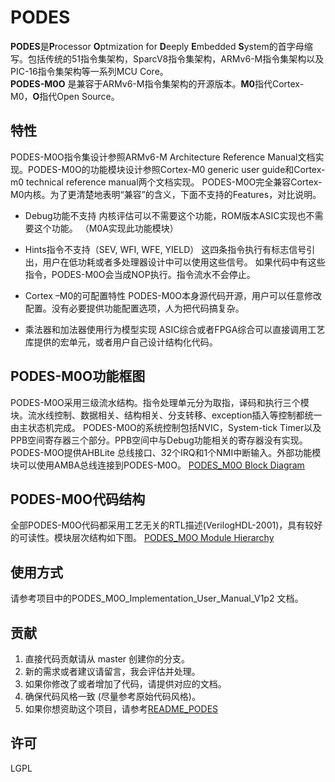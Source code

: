 # PODES

**PODES**是**P**rocessor **O**ptmization for **D**eeply **E**mbedded **S**ystem的首字母缩写。包括传统的51指令集架构，SparcV8指令集架构，ARMv6-M指令集架构以及PIC-16指令集架构等一系列MCU Core。<br>
**PODES-M0O** 是兼容于ARMv6-M指令集架构的开源版本。**M0**指代Cortex-M0，**O**指代Open Source。<br>


## 特性
PODES-M0O指令集设计参照ARMv6-M Architecture Reference Manual文档实现。PODES-M0O的功能模块设计参照Cortex-M0 generic user guide和Cortex-m0 technical reference manual两个文档实现。
PODES-M0O完全兼容Cortex-M0内核。为了更清楚地表明“兼容”的含义，下面不支持的Features，对比说明。
- Debug功能不支持
内核评估可以不需要这个功能，ROM版本ASIC实现也不需要这个功能。
（M0A实现此功能模块）

- Hints指令不支持（SEV, WFI, WFE, YIELD）
这四条指令执行有标志信号引出，用户在低功耗或者多处理器设计中可以使用这些信号。
如果代码中有这些指令，PODES-M0O会当成NOP执行。指令流水不会停止。

- Cortex –M0的可配置特性
PODES-M0O本身源代码开源，用户可以任意修改配置。没有必要提供功能配置选项，人为把代码搞复杂。

- 乘法器和加法器使用行为模型实现
ASIC综合或者FPGA综合可以直接调用工艺库提供的宏单元，或者用户自己设计结构化代码。

## PODES-M0O功能框图
PODES-M0O采用三级流水结构。指令处理单元分为取指，译码和执行三个模块。流水线控制、数据相关、结构相关、分支转移、exception插入等控制都统一由主状态机完成。
PODES-M0O的系统控制包括NVIC，System-tick Timer以及PPB空间寄存器三个部分。PPB空间中与Debug功能相关的寄存器没有实现。
PODES-M0O提供AHBLite 总线接口、32个IRQ和1个NMI中断输入。外部功能模块可以使用AMBA总线连接到PODES-M0O。
[PODES_M0O Block Diagram](https://github.com/sunyata000/PODES-M0O/blob/master/images/podes_m0_block_diagram.png?raw=true)

## PODES-M0O代码结构
全部PODES-M0O代码都采用工艺无关的RTL描述(VerilogHDL-2001)，具有较好的可读性。模块层次结构如下图。
[PODES_M0O Module Hierarchy](https://github.com/sunyata000/PODES-M0O/blob/master/images/podes_m0_hier.png?raw=true)

## 使用方式
请参考项目中的PODES_M0O_Implementation_User_Manual_V1p2 文档。


## 贡献

1. 直接代码贡献请从 master 创建你的分支。
2. 新的需求或者建议请留言，我会评估并处理。
3. 如果你修改了或者增加了代码，请提供对应的文档。
4. 确保代码风格一致 (尽量参考原始代码风格)。
5. 如果你想资助这个项目，请参考[README_PODES](./README_PODES.md)

## 许可

LGPL